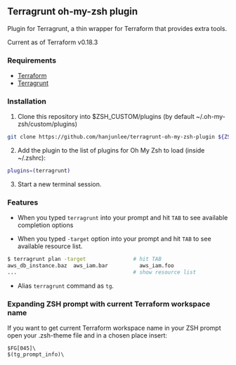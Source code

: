 ## Terragrunt oh-my-zsh plugin

Plugin for Terragrunt, a thin wrapper for Terraform that provides extra tools.

Current as of Terraform v0.18.3

### Requirements

 * [Terraform](https://terraform.io/)
 * [Terragrunt](https://github.com/gruntwork-io/terragrunt)

### Installation
1. Clone this repository into $ZSH_CUSTOM/plugins (by default ~/.oh-my-zsh/custom/plugins)
```bash
git clone https://github.com/hanjunlee/terragrunt-oh-my-zsh-plugin ${ZSH_CUSTOM:-~/.oh-my-zsh/custom}/plugins/terragrunt
```

2. Add the plugin to the list of plugins for Oh My Zsh to load (inside ~/.zshrc):
```bash
plugins=(terragrunt)
```

3. Start a new terminal session.

### Features

* When you typed `terragrunt` into your prompt and hit `TAB` to see available completion options

* When you typed `-target` option into your prompt and hit `TAB` to see available resource list.
```bash
$ terragrunt plan -target               # hit TAB
aws_db_instance.baz  aws_iam.bar          aws_iam.foo 
...                                     # show resource list
```

* Alias `terragrunt` command as `tg`.

### Expanding ZSH prompt with current Terraform workspace name

If you want to get current Terraform workspace name in your ZSH prompt open
your .zsh-theme file and in a chosen place insert:
```
$FG[045]\
$(tg_prompt_info)\
```